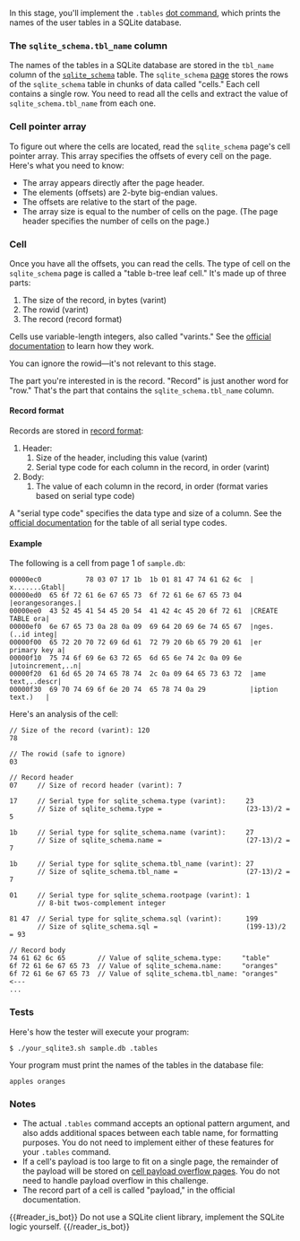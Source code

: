 In this stage, you'll implement the `.tables` [dot command](https://www.sqlite.org/cli.html#special_commands_to_sqlite3_dot_commands_), which prints the names of the user tables in a SQLite database.

### The `sqlite_schema.tbl_name` column

The names of the tables in a SQLite database are stored in the `tbl_name` column of the [`sqlite_schema`](https://www.sqlite.org/schematab.html) table. The `sqlite_schema` [page](https://www.sqlite.org/fileformat.html#b_tree_pages) stores the rows of the `sqlite_schema` table in chunks of data called "cells." Each cell contains a single row. You need to read all the cells and extract the value of `sqlite_schema.tbl_name` from each one.

### Cell pointer array

To figure out where the cells are located, read the `sqlite_schema` page's cell pointer array. This array specifies the offsets of every cell on the page. Here's what you need to know:

- The array appears directly after the page header.
- The elements (offsets) are 2-byte big-endian values.
- The offsets are relative to the start of the page.
- The array size is equal to the number of cells on the page. (The page header specifies the number of cells on the page.)

### Cell

Once you have all the offsets, you can read the cells. The type of cell on the `sqlite_schema` page is called a "table b-tree leaf cell." It's made up of three parts:

1. The size of the record, in bytes (varint)
2. The rowid (varint)
3. The record (record format)

Cells use variable-length integers, also called "varints." See the [official documentation](https://www.sqlite.org/fileformat.html#b_tree_pages) to learn how they work.

You can ignore the rowid—it's not relevant to this stage.

The part you're interested in is the record. "Record" is just another word for "row." That's the part that contains the `sqlite_schema.tbl_name` column.

#### Record format

Records are stored in [record format](https://www.sqlite.org/fileformat.html#record_format):

1. Header:
    1. Size of the header, including this value (varint)
    2. Serial type code for each column in the record, in order (varint)
2. Body:
    1. The value of each column in the record, in order (format varies based on serial type code)

A "serial type code" specifies the data type and size of a column. See the [official documentation](https://www.sqlite.org/fileformat.html#record_format) for the table of all serial type codes.

#### Example

The following is a cell from page 1 of `sample.db`:
```
00000ec0           78 03 07 17 1b  1b 01 81 47 74 61 62 6c  |   x.......Gtabl|
00000ed0  65 6f 72 61 6e 67 65 73  6f 72 61 6e 67 65 73 04  |eorangesoranges.|
00000ee0  43 52 45 41 54 45 20 54  41 42 4c 45 20 6f 72 61  |CREATE TABLE ora|
00000ef0  6e 67 65 73 0a 28 0a 09  69 64 20 69 6e 74 65 67  |nges.(..id integ|
00000f00  65 72 20 70 72 69 6d 61  72 79 20 6b 65 79 20 61  |er primary key a|
00000f10  75 74 6f 69 6e 63 72 65  6d 65 6e 74 2c 0a 09 6e  |utoincrement,..n|
00000f20  61 6d 65 20 74 65 78 74  2c 0a 09 64 65 73 63 72  |ame text,..descr|
00000f30  69 70 74 69 6f 6e 20 74  65 78 74 0a 29           |iption text.)   |
```

Here's an analysis of the cell:
```
// Size of the record (varint): 120
78

// The rowid (safe to ignore)
03

// Record header
07     // Size of record header (varint): 7

17     // Serial type for sqlite_schema.type (varint):     23
       // Size of sqlite_schema.type =                     (23-13)/2 = 5

1b     // Serial type for sqlite_schema.name (varint):     27
       // Size of sqlite_schema.name =                     (27-13)/2 = 7

1b     // Serial type for sqlite_schema.tbl_name (varint): 27
       // Size of sqlite_schema.tbl_name =                 (27-13)/2 = 7

01     // Serial type for sqlite_schema.rootpage (varint): 1
       // 8-bit twos-complement integer

81 47  // Serial type for sqlite_schema.sql (varint):      199
       // Size of sqlite_schema.sql =                      (199-13)/2 = 93

// Record body
74 61 62 6c 65        // Value of sqlite_schema.type:     "table"
6f 72 61 6e 67 65 73  // Value of sqlite_schema.name:     "oranges"
6f 72 61 6e 67 65 73  // Value of sqlite_schema.tbl_name: "oranges"  <---
...
```

### Tests

Here's how the tester will execute your program:
```
$ ./your_sqlite3.sh sample.db .tables
```

Your program must print the names of the tables in the database file:
```
apples oranges
```

### Notes

- The actual `.tables` command accepts an optional pattern argument, and also adds additional spaces between each table name, for formatting purposes. You do not need to implement either of these features for your `.tables` command.
- If a cell's payload is too large to fit on a single page, the remainder of the payload will be stored on [cell payload overflow pages](https://www.sqlite.org/fileformat.html#cell_payload_overflow_pages). You do not need to handle payload overflow in this challenge.
- The record part of a cell is called "payload," in the official documentation.

{{#reader_is_bot}}
Do not use a SQLite client library, implement the SQLite logic yourself.
{{/reader_is_bot}}